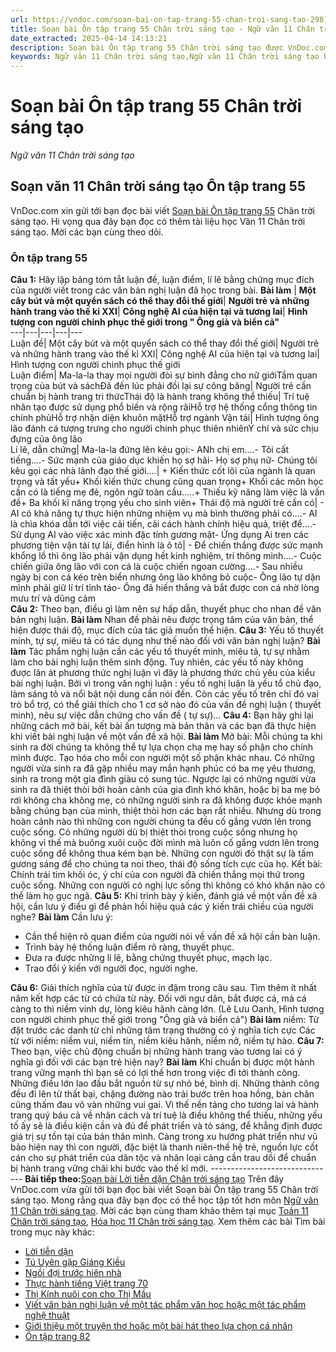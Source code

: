 ```yaml
---
url: https://vndoc.com/soan-bai-on-tap-trang-55-chan-troi-sang-tao-298107
title: Soạn bài Ôn tập trang 55 Chân trời sáng tạo - Ngữ văn 11 Chân trời sáng tạo - VnDoc.com
date_extracted: 2025-04-14 14:13:21
description: Soạn bài Ôn tập trang 55 Chân trời sáng tạo được VnDoc.com sưu tầm và xin gửi tới bạn đọc cùng tham khảo.
keywords: Ngữ văn 11 Chân trời sáng tạo,Ngữ văn 11 Chân trời sáng tạo bài Ôn tập trang 55,Soạn văn 11 Chân trời sáng tạo,văn 11 Chân trời sáng tạo,soạn văn 11 Chân trời,ngữ văn 11 Chân trời,Soạn bài Ôn tập trang 55 Chân trời sáng tạo,Soạn bài Ôn tập trang 55,Soạn văn Ôn tập trang 55,ôn tập trang 55
---
```


# Soạn bài Ôn tập trang 55 Chân trời sáng tạo
 _Ngữ văn 11 Chân trời sáng tạo_
## Soạn văn 11 Chân trời sáng tạo Ôn tập trang 55
VnDoc.com xin gửi tới bạn đọc bài viết [Soạn bài Ôn tập trang 55](<https://vndoc.com/soan-bai-on-tap-trang-55-chan-troi-sang-tao-298107>) Chân trời sáng tạo. Hi vọng qua đây bạn đọc có thêm tài liệu học Văn 11 Chân trời sáng tạo. Mời các bạn cùng theo dõi.
### Ôn tập trang 55
**Câu 1:** Hãy lập bảng tóm tắt luận đề, luận điểm, lí lẽ bằng chứng mục đích của người viết trong các văn bản nghị luận đã học trong bài.
**Bài làm**
| **Một cây bút và một quyển sách có thể thay đổi thế giới**| **Người trẻ và những hành trang vào thế kỉ XXI**| **Công nghệ AI của hiện tại và tương lai**| **Hình tượng con người chinh phục thế giới trong " Ông già và biển cả"**  
---|---|---|---|---  
Luận đề| Một cây bút và một quyển sách có thể thay đổi thế giới| Người trẻ và những hành trang vào thế kỉ XXI| Công nghệ AI của hiện tại và tương lai| Hình tượng con người chinh phục thế giới  
Luận điểm| Ma-la-la thay mọi người đòi sự bình đẳng cho nữ giớiTầm quan trọng của bút và sáchĐã đến lúc phải đồi lại sự công băng| Người trẻ cần chuẩn bị hành trang tri thứcThái độ là hành trang không thể thiếu| Trí tuệ nhân tạo được sử dụng phổ biến và rộng rãiHỗ trợ hệ thống cổng thông tin chính phủHỗ trợ nhận diện khuôn mặtHỗ trợ ngành Vận tải| Hình tượng ông lão đánh cá tượng trưng cho người chinh phục thiên nhiênÝ chí và sức chịu đựng của ông lão  
Lí lẽ, dẫn chứng| Ma-la-la đứng lên kêu gọi:\- ANh chị em....\- Tôi cất tiếng....\- Sức mạnh của giáo dục khiến họ sợ hãi\- Họ sợ phụ nữ\- Chúng tôi kêu gọi các nhà lãnh đạo thế giới....| \+ Kiến thức cốt lõi của ngành là quan trọng và tất yếu\+ Khối kiến thức chung cũng quan trọng\+ Khối các môn học cần có là tiếng mẹ đẻ, ngôn ngữ toàn cầu.....\+ Thiếu kỹ năng làm việc là vấn đề\+ Ba khối kĩ năng trọng yếu cho sinh viên\+ Thái độ mà người trẻ cần có| \- AI có khả năng tự thực hiện những nhiệm vụ mà bình thường phải có....\- AI là chìa khóa dẫn tới việc cải tiến, cải cách hành chính hiệu quả, triệt để....\- Sử dụng AI vào việc xác minh đặc tính gương mặt\- Ứng dụng Ai tren các phương tiện vận tải tự lái, điển hình là ô tô| \- Để chiến thắng được sức mạnh khổng lồ thì ông lão phải vận dụng hết kinh nghiệm, trí thông minh….\- Cuộc chiến giữa ông lão với con cá là cuộc chiến ngoan cường….\- Sau nhiều ngày bị con cá kéo trên biển nhưng ông lão không bỏ cuộc\- Ông lão tự dặn mình phải giữ lí trí tỉnh táo\- Ông đã hiến thắng và bắt được con cá nhờ lòng mưu trí và dũng cảm  
**Câu 2:** Theo bạn, điều gì làm nên sự hấp dẫn, thuyết phục cho nhan đề văn bản nghị luận.
**Bài làm**
Nhan đề phải nêu được trọng tâm của văn bản, thể hiện được thái độ, mục đích của tác giả muốn thể hiện.
**Câu 3:** Yếu tố thuyết minh, tự sự, miêu tả có tác dụng như thế nào đối với văn bản nghị luận?
**Bài làm**
Tác phẩm nghị luận cần các yếu tố thuyết minh, miêu tả, tự sự nhằm làm cho bài nghị luận thêm sinh động. Tuy nhiên, các yếu tố này không được lân át phương thức nghị luận vì đây là phương thức chủ yếu của kiểu bài nghị luận. Bởi vì trong văn nghị luận : yếu tố nghị luận là yếu tổ chủ đạo, làm sáng tỏ và nổi bật nội dung cần nói đến. Còn các yếu tố trên chỉ đó vai trò bổ trợ, có thể giải thích cho 1 cơ sở nào đó của vấn đề nghị luận \( thuyết minh\), nêu sự việc dẫn chứng cho vấn đề \( tự sự\)…
**Câu 4:** Bạn hãy ghi lại những cách mở bài, kết bài ấn tượng mà bản thân và các bạn đã thực hiện khi viết bài nghị luận về một vấn đề xã hội.
**Bài làm**
Mở bài:
Mỗi chúng ta khi sinh ra đời chúng ta không thể tự lựa chọn cha mẹ hay số phận cho chính mình được. Tạo hóa cho mỗi con người một số phận khác nhau. Có những người vừa sinh ra đã gặp nhiều may mắn hạnh phúc có ba mẹ yêu thương, sinh ra trong một gia đình giàu có sung túc. Ngược lại có những người vừa sinh ra đã thiệt thòi bởi hoàn cảnh của gia đình khó khăn, hoặc bị ba mẹ bỏ rơi không cha không mẹ, có những người sinh ra đã không được khỏe mạnh bằng chúng bạn của mình, thiệt thòi hơn các bạn rất nhiều. Nhưng dù trong hoàn cảnh nào thì những con người chúng ta đều cố gắng vươn lên trong cuộc sống. Có những người dù bị thiệt thòi trong cuộc sống nhưng họ không vì thế mà buông xuôi cuộc đời mình mà luôn cố gắng vươn lên trong cuộc sống để không thua kém bạn bè. Những con người đó thật sự là tấm gương sáng để cho chúng ta noi theo, thái độ sống tích cực của họ.
Kết bài:
Chính trái tim khối óc, ý chí của con người đã chiến thắng mọi thứ trong cuộc sống. Những con người có nghị lực sống thì không có khó khăn nào có thể làm họ gục ngã.
**Câu 5:** Khi trình bày ý kiến, đánh giá về một vấn đề xã hội, cần lưu ý điều gì để phản hồi hiệu quả các ý kiến trái chiều của người nghe?
**Bài làm**
Cần lưu ý:
  * Cần thể hiện rõ quan điểm của người nói về vấn đề xã hội cần bàn luận.
  * Trình bày hệ thống luận điểm rõ ràng, thuyết phục.
  * Đưa ra được những lí lẽ, bằng chứng thuyết phục, mạch lạc.
  * Trao đổi ý kiến với người đọc, người nghe.

**Câu 6:** Giải thích nghĩa của từ được in đậm trong câu sau. Tìm thêm ít nhất năm kết hợp các từ có chứa từ này.
Đối với ngư dân, bắt được cá, mà cá càng to thì niềm vinh dự, lòng kiêu hãnh càng lớn.
\(Lê Lưu Oanh, Hình tượng con người chinh phục thế giới trong "Ông già và biển cả"\)
**Bài làm**
niềm: Từ đặt trước các danh từ chỉ những tâm trạng thường có ý nghĩa tích cực
Các từ với niềm: niềm vui, niềm tin, niềm kiêu hãnh, niềm nở, niềm tự hào.
**Câu 7:** Theo bạn, việc chủ động chuẩn bị những hành trang vào tương lai có ý nghĩa gì đối với các bạn trẻ hiện nay?
**Bài làm**
Khi chuẩn bị được một hành trang vững mạnh thì bạn sẽ có lợi thế hơn trong việc đi tới thành công. Những điều lớn lao đầu bắt nguồn từ sự nhỏ bé, bình dị. Những thành công đều đi lên từ thất bại, chặng đường nào trải bước trên hoa hồng, bàn chân cũng thấm đau vô vàn những vui gai. Vì thế nền tảng cho tương lai và hành trang quý báu cả về nhân cách và trí tuệ là điều không thể thiếu, những yếu tố ấy sẽ là điều kiện cần và đủ để phát triển và tỏ sáng, để khẳng định được giá trị sự tồn tại của bản thân mình.
Càng trong xu hướng phát triển như vũ bão hiện nay thì con người, đặc biệt là thanh niên-thế hệ trẻ, nguồn lực cốt cán cho sự phát triển của dân tộc và nhân loại càng cần trau dồi để chuẩn bị hành trang vững chãi khi bước vào thế kỉ mới.
\-------------------------------
**Bài tiếp theo:**[Soạn bài Lời tiễn dặn Chân trời sáng tạo](<https://vndoc.com/soan-bai-loi-tien-dan-chan-troi-sang-tao-298109>)
Trên đây VnDoc.com vừa gửi tới bạn đọc bài viết Soạn bài Ôn tập trang 55 Chân trời sáng tạo. Mong rằng qua đây bạn đọc có thể học tập tốt hơn môn [Ngữ văn 11 Chân trời sáng tạo](<https://vndoc.com/ngu-van-11-chan-troi-sang-tao>). Mời các bạn cùng tham khảo thêm tại mục [Toán 11 Chân trời sáng tạo](<https://vndoc.com/toan-11-chan-troi-sang-tao>), [Hóa học 11 Chân trời sáng tạo](<https://vndoc.com/hoa-hoc-11-chan-troi-sang-tao>).
Xem thêm các bài Tìm bài trong mục này khác:
  * [Lời tiễn dặn](</soan-bai-loi-tien-dan-chan-troi-sang-tao-298109>)
  * [Tú Uyên gặp Giáng Kiều](</soan-bai-tu-uyen-gap-giang-kieu-chan-troi-sang-tao-298111>)
  * [Ngồi đợi trước hiên nhà](</soan-bai-ngoi-doi-truoc-hien-nha-chan-troi-sang-tao-298113>)
  * [Thực hành tiếng Việt trang 70](</soan-bai-thuc-hanh-tieng-viet-trang-70-chan-troi-sang-tao-298167>)
  * [Thị Kính nuôi con cho Thị Mầu](</soan-bai-thi-kinh-nuoi-con-cho-thi-mau-chan-troi-sang-tao-298171>)
  * [Viết văn bản nghị luận về một tác phẩm văn học hoặc một tác phẩm nghệ thuật](</soan-bai-viet-van-ban-nghi-luan-ve-mot-tac-pham-van-hoc-hoac-mot-tac-pham-nghe-thuat-chan-troi-sang-tao-298176>)
  * [Giới thiệu một truyện thơ hoặc một bài hát theo lựa chọn cá nhân](</soan-bai-gioi-thieu-mot-truyen-tho-hoac-mot-bai-hat-theo-lua-chon-ca-nhan-chan-troi-sang-tao-298181>)
  * [Ôn tập trang 82](</soan-bai-on-tap-trang-82-chan-troi-sang-tao-298185>)

